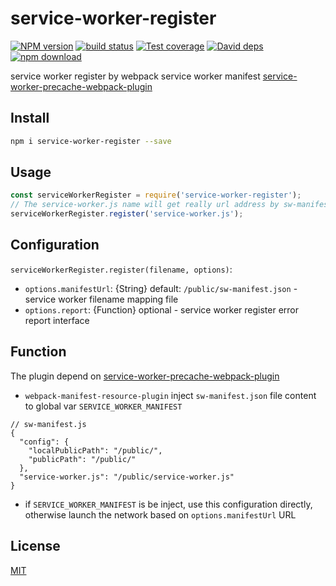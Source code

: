 # service-worker-register

[![NPM version][npm-image]][npm-url]
[![build status][travis-image]][travis-url]
[![Test coverage][codecov-image]][codecov-url]
[![David deps][david-image]][david-url]
[![npm download][download-image]][download-url]

[npm-image]: https://img.shields.io/npm/v/service-worker-register.svg?style=flat-square
[npm-url]: https://npmjs.org/package/service-worker-register
[travis-image]: https://img.shields.io/travis/hubcarl/service-worker-register.svg?style=flat-square
[travis-url]: https://travis-ci.org/hubcarl/service-worker-register
[codecov-image]: https://codecov.io/gh/hubcarl/service-worker-register/branch/master/graph/badge.svg
[codecov-url]: https://codecov.io/gh/hubcarl/service-worker-register
[david-image]: https://img.shields.io/david/hubcarl/service-worker-register.svg?style=flat-square
[david-url]: https://david-dm.org/hubcarl/service-worker-register
[snyk-image]: https://snyk.io/test/npm/service-worker-register/badge.svg?style=flat-square
[snyk-url]: https://snyk.io/test/npm/service-worker-register
[download-image]: https://img.shields.io/npm/dm/service-worker-register.svg?style=flat-square
[download-url]: https://npmjs.org/package/service-worker-register

service worker register by webpack service worker manifest [service-worker-precache-webpack-plugin](https://github.com/hubcarl/service-worker-precache-webpack-plugin)


## Install

```bash
npm i service-worker-register --save
```

## Usage

```js
const serviceWorkerRegister = require('service-worker-register');
// The service-worker.js name will get really url address by sw-manifest.json file
serviceWorkerRegister.register('service-worker.js');
```

## Configuration

`serviceWorkerRegister.register(filename, options)`:

- `options.manifestUrl`: {String} default: `/public/sw-manifest.json` - service worker filename mapping file
- `options.report`: {Function} optional - service worker register error report interface 

## Function

The plugin depend on [service-worker-precache-webpack-plugin](https://github.com/hubcarl/service-worker-precache-webpack-plugin)

- `webpack-manifest-resource-plugin` inject `sw-manifest.json` file content to global var `SERVICE_WORKER_MANIFEST` 


```
// sw-manifest.js
{
  "config": {
    "localPublicPath": "/public/",
    "publicPath": "/public/"
  },
  "service-worker.js": "/public/service-worker.js"
}
```

- if `SERVICE_WORKER_MANIFEST` is be inject, use this configuration directly, otherwise launch the network based on `options.manifestUrl` URL 


## License

[MIT](LICENSE)
